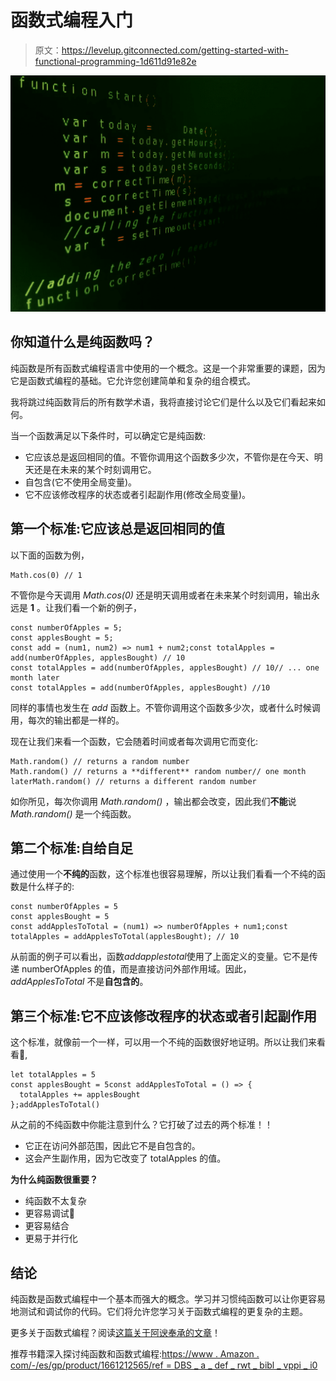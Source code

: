 # 函数式编程入门

> 原文：<https://levelup.gitconnected.com/getting-started-with-functional-programming-1d611d91e82e>

![](img/b08002cb968c4b2983340bfe96386228.png)

## 你知道什么是纯函数吗？

纯函数是所有函数式编程语言中使用的一个概念。这是一个非常重要的课题，因为它是函数式编程的基础。它允许您创建简单和复杂的组合模式。

我将跳过纯函数背后的所有数学术语，我将直接讨论它们是什么以及它们看起来如何。

当一个函数满足以下条件时，可以确定它是纯函数:

*   它应该总是返回相同的值。不管你调用这个函数多少次，不管你是在今天、明天还是在未来的某个时刻调用它。
*   自包含(它不使用全局变量)。
*   它不应该修改程序的状态或者引起副作用(修改全局变量)。

## 第一个标准:它应该总是返回相同的值

以下面的函数为例，

```
Math.cos(0) // 1
```

不管你是今天调用 *Math.cos(0)* 还是明天调用或者在未来某个时刻调用，输出永远是 **1** 。让我们看一个新的例子，

```
const numberOfApples = 5;
const applesBought = 5;
const add = (num1, num2) => num1 + num2;const totalApples = add(numberOfApples, applesBought) // 10
const totalApples = add(numberOfApples, applesBought) // 10// ... one month later
const totalApples = add(numberOfApples, applesBought) //10
```

同样的事情也发生在 *add* 函数上。不管你调用这个函数多少次，或者什么时候调用，每次的输出都是一样的。

现在让我们来看一个函数，它会随着时间或者每次调用它而变化:

```
Math.random() // returns a random number
Math.random() // returns a **different** random number// one month laterMath.random() // returns a different random number
```

如你所见，每次你调用 *Math.random()* ，输出都会改变，因此我们**不能**说 *Math.random()* 是一个纯函数。

## 第二个标准:自给自足

通过使用一个**不纯的**函数，这个标准也很容易理解，所以让我们看看一个不纯的函数是什么样子的:

```
const numberOfApples = 5
const applesBought = 5
const addApplesToTotal = (num1) => numberOfApples + num1;const totalApples = addApplesToTotal(applesBought); // 10
```

从前面的例子可以看出，函数*addapplestotal*使用了上面定义的变量。它不是传递 numberOfApples 的值，而是直接访问外部作用域。因此， *addApplesToTotal* 不是**自包含的**。

## 第三个标准:它不应该修改程序的状态或者引起副作用

这个标准，就像前一个一样，可以用一个不纯的函数很好地证明。所以让我们来看看👀,

```
let totalApples = 5
const applesBought = 5const addApplesToTotal = () => {
  totalApples += applesBought
};addApplesToTotal()
```

从之前的不纯函数中你能注意到什么？它打破了过去的两个标准！！

*   它正在访问外部范围，因此它不是自包含的。
*   这会产生副作用，因为它改变了 totalApples 的值。

**为什么纯函数很重要？**

*   纯函数不太复杂
*   更容易调试🐛
*   更容易结合
*   更易于并行化

## 结论

纯函数是函数式编程中一个基本而强大的概念。学习并习惯纯函数可以让你更容易地测试和调试你的代码。它们将允许您学习关于函数式编程的更复杂的主题。

更多关于函数式编程？阅读[这篇关于阿谀奉承的文章](https://medium.com/@gmotzespina/currying-in-javascript-c0563b9b6c2c)！

推荐书籍深入探讨纯函数和函数式编程:[https://www . Amazon . com/-/es/gp/product/1661212565/ref = DBS _ a _ def _ rwt _ bibl _ vppi _ i0](https://www.amazon.com/-/es/gp/product/1661212565/ref=dbs_a_def_rwt_bibl_vppi_i0)